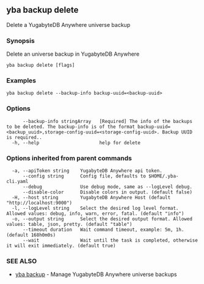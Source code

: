 ## yba backup delete

Delete a YugabyteDB Anywhere universe backup

### Synopsis

Delete an universe backup in YugabyteDB Anywhere

```
yba backup delete [flags]
```

### Examples

```
yba backup delete --backup-info backup-uuid=<backup-uuid>
```

### Options

```
      --backup-info stringArray   [Required] The info of the backups to be deleted. The backup-info is of the format backup-uuid=<backup_uuid>,storage-config-uuid=<storage-config-uuid>. Backup UUID is required..
  -h, --help                      help for delete
```

### Options inherited from parent commands

```
  -a, --apiToken string    YugabyteDB Anywhere api token.
      --config string      Config file, defaults to $HOME/.yba-cli.yaml
      --debug              Use debug mode, same as --logLevel debug.
      --disable-color      Disable colors in output. (default false)
  -H, --host string        YugabyteDB Anywhere Host (default "http://localhost:9000")
  -l, --logLevel string    Select the desired log level format. Allowed values: debug, info, warn, error, fatal. (default "info")
  -o, --output string      Select the desired output format. Allowed values: table, json, pretty. (default "table")
      --timeout duration   Wait command timeout, example: 5m, 1h. (default 168h0m0s)
      --wait               Wait until the task is completed, otherwise it will exit immediately. (default true)
```

### SEE ALSO

* [yba backup](yba_backup.md)	 - Manage YugabyteDB Anywhere universe backups

